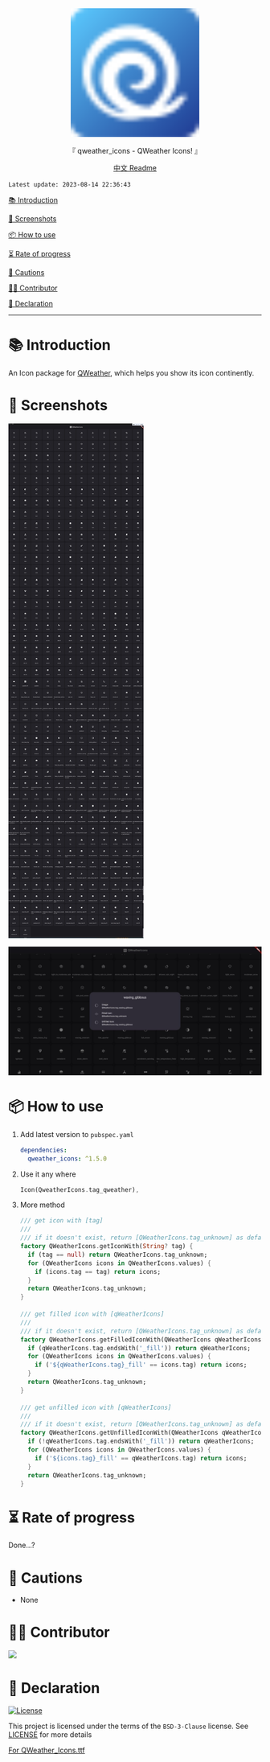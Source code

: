 <div align="center">

  <img width="256" alt="qweather_icons" src="https://raw.githubusercontent.com/Cierra-Runis/qweather_icons/master/.github/icon.svg">
  <p>『 qweather_icons - QWeather Icons! 』</p>
  <a href="https://github.com/Cierra-Runis/qweather_icons/blob/master/README_zh.md">中文 Readme</a>
</div>

`Latest update: 2023-08-14 22:36:43`

[📚 Introduction](#-Introduction)

[📸 Screenshots](#-Screenshots)

[📦 How to use](#-How-to-use)

[⏳ Rate of progress](#-Rate-of-progress)

[📌 Cautions](#-Cautions)

[🧑‍💻 Contributor](#-Contributor)

[🔦 Declaration](#-Declaration)

---

# 📚 Introduction

An Icon package for [QWeather](https://github.com/qwd/Icons), which helps you show its icon continently.

# 📸 Screenshots

![screenshot_1](https://raw.githubusercontent.com/Cierra-Runis/qweather_icons/master/.github/sreenshot_1.jpg)

![screenshot_2](https://raw.githubusercontent.com/Cierra-Runis/qweather_icons/master/.github/sreenshot_2.jpg)

# 📦 How to use

1. Add latest version to `pubspec.yaml`

   ```yaml
   dependencies:
     qweather_icons: ^1.5.0
   ```

2. Use it any where

   ```dart
   Icon(QweatherIcons.tag_qweather),
   ```

3. More method

   ```dart
   /// get icon with [tag]
   ///
   /// if it doesn't exist, return [QWeatherIcons.tag_unknown] as default value
   factory QWeatherIcons.getIconWith(String? tag) {
     if (tag == null) return QWeatherIcons.tag_unknown;
     for (QWeatherIcons icons in QWeatherIcons.values) {
       if (icons.tag == tag) return icons;
     }
     return QWeatherIcons.tag_unknown;
   }

   /// get filled icon with [qWeatherIcons]
   ///
   /// if it doesn't exist, return [QWeatherIcons.tag_unknown] as default value
   factory QWeatherIcons.getFilledIconWith(QWeatherIcons qWeatherIcons) {
     if (qWeatherIcons.tag.endsWith('_fill')) return qWeatherIcons;
     for (QWeatherIcons icons in QWeatherIcons.values) {
       if ('${qWeatherIcons.tag}_fill' == icons.tag) return icons;
     }
     return QWeatherIcons.tag_unknown;
   }

   /// get unfilled icon with [qWeatherIcons]
   ///
   /// if it doesn't exist, return [QWeatherIcons.tag_unknown] as default value
   factory QWeatherIcons.getUnfilledIconWith(QWeatherIcons qWeatherIcons) {
     if (!qWeatherIcons.tag.endsWith('_fill')) return qWeatherIcons;
     for (QWeatherIcons icons in QWeatherIcons.values) {
       if ('${icons.tag}_fill' == qWeatherIcons.tag) return icons;
     }
     return QWeatherIcons.tag_unknown;
   }
   ```

# ⏳ Rate of progress

Done...?

# 📌 Cautions

- None

# 🧑‍💻 Contributor

<a href="https://github.com/Cierra-Runis/qweather_icons/graphs/contributors">
  <img src="https://contrib.rocks/image?repo=Cierra-Runis/qweather_icons" />
</a>

# 🔦 Declaration

[![License](https://img.shields.io/github/license/Cierra-Runis/qweather_icons)](https://github.com/Cierra-Runis/qweather_icons/blob/master/LICENSE)

This project is licensed under the terms of the `BSD-3-Clause` license. See [LICENSE](https://github.com/Cierra-Runis/qweather_icons/blob/master/LICENSE) for more details

[For QWeather_Icons.ttf](https://github.com/qwd/Icons/blob/main/LICENSE)
